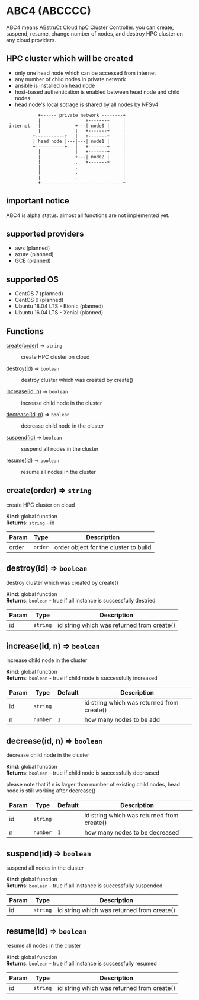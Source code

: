 # ABC4 (ABCCCC)
ABC4 means ABstruCt Cloud hpC Cluster Controller.
you can create, suspend, resume, change number of nodes, and destroy HPC cluster on any cloud providers.

## HPC cluster which will be created
- only one head node which can be accessed from internet
- any number of child nodes in private network
- ansible is installed on head node 
- host-based authentication is enabled between head node and child nodes
- head node's local sotrage is shared by all nodes by NFSv4

```
            +------ private network --------+
            |                 +-------+     |
 internet   |             +---| node0 |     |
            |             |   +-------+     |
          +-----------+   |   +-------+     |
          | head node |---|---| node1 |     |
          +-----------+   |   +-------+     |
            |             |   +-------+     |
            |             +---| node2 |     |
            |             .   +-------+     |
            |             .                 |
            |             .                 |
            |             .                 |
            +-------------------------------+
```

## important notice
ABC4 is alpha status. almost all functions are not implemented yet.

## supported providers
- aws (planned)
- azure (planned)
- GCE (planned)

## supported OS
- CentOS 7 (planned)
- CentOS 6 (planned)
- Ubuntu 18.04 LTS - Bionic (planned)
- Ubuntu 16.04 LTS - Xenial (planned)


## Functions

<dl>
<dt><a href="#create">create(order)</a> ⇒ <code>string</code></dt>
<dd><p>create HPC cluster on cloud</p>
</dd>
<dt><a href="#destroy">destroy(id)</a> ⇒ <code>boolean</code></dt>
<dd><p>destroy cluster which was created by create()</p>
</dd>
<dt><a href="#increase">increase(id, n)</a> ⇒ <code>boolean</code></dt>
<dd><p>increase child node in the cluster</p>
</dd>
<dt><a href="#decrease">decrease(id, n)</a> ⇒ <code>boolean</code></dt>
<dd><p>decrease child node in the cluster</p>
</dd>
<dt><a href="#suspend">suspend(id)</a> ⇒ <code>boolean</code></dt>
<dd><p>suspend all nodes in the cluster</p>
</dd>
<dt><a href="#resume">resume(id)</a> ⇒ <code>boolean</code></dt>
<dd><p>resume all nodes in the cluster</p>
</dd>
</dl>

<a name="create"></a>

## create(order) ⇒ <code>string</code>
create HPC cluster on cloud

**Kind**: global function  
**Returns**: <code>string</code> - id  

| Param | Type | Description |
| --- | --- | --- |
| order | <code>order</code> | order object for the cluster to build |

<a name="destroy"></a>

## destroy(id) ⇒ <code>boolean</code>
destroy cluster which was created by create()

**Kind**: global function  
**Returns**: <code>boolean</code> - true if all instance is successfully destried  

| Param | Type | Description |
| --- | --- | --- |
| id | <code>string</code> | id string which was returned from create() |

<a name="increase"></a>

## increase(id, n) ⇒ <code>boolean</code>
increase child node in the cluster

**Kind**: global function  
**Returns**: <code>boolean</code> - true if child node is successfully increased  

| Param | Type | Default | Description |
| --- | --- | --- | --- |
| id | <code>string</code> |  | id string which was returned from create() |
| n | <code>number</code> | <code>1</code> | how many nodes to be add |

<a name="decrease"></a>

## decrease(id, n) ⇒ <code>boolean</code>
decrease child node in the cluster

**Kind**: global function  
**Returns**: <code>boolean</code> - true if child node is successfully decreased

please note that if n is larger than number of existing child nodes,
head node is still working after decrease()  

| Param | Type | Default | Description |
| --- | --- | --- | --- |
| id | <code>string</code> |  | id string which was returned from create() |
| n | <code>number</code> | <code>1</code> | how many nodes to be decreased |

<a name="suspend"></a>

## suspend(id) ⇒ <code>boolean</code>
suspend all nodes in the cluster

**Kind**: global function  
**Returns**: <code>boolean</code> - true if all instance is successfully suspended  

| Param | Type | Description |
| --- | --- | --- |
| id | <code>string</code> | id string which was returned from create() |

<a name="resume"></a>

## resume(id) ⇒ <code>boolean</code>
resume all nodes in the cluster

**Kind**: global function  
**Returns**: <code>boolean</code> - true if all instance is successfully resumed  

| Param | Type | Description |
| --- | --- | --- |
| id | <code>string</code> | id string which was returned from create() |

